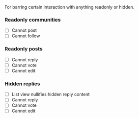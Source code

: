 For barring certain interaction with anything readonly or hidden.

### Readonly communities

- [ ] Cannot post
- [ ] Cannot follow

### Readonly posts

- [ ] Cannot reply
- [ ] Cannot vote
- [ ] Cannot edit

### Hidden replies

- [ ] List view nullifies hidden reply content
- [ ] Cannot reply
- [ ] Cannot vote
- [ ] Cannot edit
